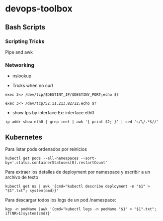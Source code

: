 # devops-toolbox

## Bash Scripts

### Scripting Tricks

Pipe and awk

### Networking

* nslookup

* Tricks when no curl 
```
exec 3<> /dev/tcp/$DESTINY_IP/$DESTINY_PORT;echo $?

exec 3<> /dev/tcp/52.11.213.82/22;echo $?
```

* show Ips by interface
Ex: interface eth0
```
ip addr show eth0 | grep inet | awk '{ print $2; }' | sed 's/\/.*$//'
```

## Kubernetes

Para listar pods ordenados por reinicios
```
kubectl get pods --all-namespaces --sort-by='.status.containerStatuses[0].restartCount'
```
Para extraer los detalles de deployment por namespace y escribir a un archivo de texto
```
kubectl get ns | awk '{cmd="kubectl describe deployment -n "$1" > "$1".txt"; system(cmd)}'
```

Para descargar todos los logs de un pod /namespace:
```
kgp -n podName |awk '{cmd="kubectl logs -n podName "$1" > "$1".txt"; if(NR>1)system(cmd)}'
```
